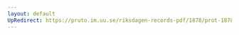 ```yaml
---
layout: default
UpRedirect: https://pruto.im.uu.se/riksdagen-records-pdf/1878/prot-1878--ak--037/prot-1878--ak--037_028.pdf
---
```

